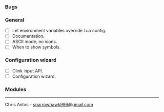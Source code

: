 ### Bugs

### General
- [ ] Let environment variables override Lua config.
- [ ] Documentation.
- [ ] ASCII mode; no icons.
- [ ] When to show symbols.

### Configuration wizard
- [ ] Clink input API.
- [ ] Configuration wizard.

### Modules

---
Chris Antos - sparrowhawk996@gmail.com
